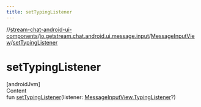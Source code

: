 ```yaml
---
title: setTypingListener
---
```

//[stream-chat-android-ui-components](../../../index.md)/[io.getstream.chat.android.ui.message.input](../index.md)/[MessageInputView](index.md)/[setTypingListener](setTypingListener.md)



# setTypingListener  
[androidJvm]  
Content  
fun [setTypingListener](setTypingListener.md)(listener: [MessageInputView.TypingListener](TypingListener/index.md)?)  



